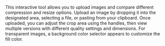 This interactive tool allows you to upload images and compare different compression and resize options. Upload an image by dropping it into the designated area, selecting a file, or pasting from your clipboard. Once uploaded, you can adjust the crop area using the handles, then view multiple versions with different quality settings and dimensions. For transparent images, a background color selector appears to customize the fill color.

<!-- Generated from commit: 31c983a8f3c2bf5ba20e2670388094e184cf52df -->